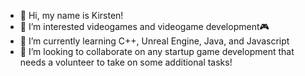 - 👋 Hi, my name is Kirsten!
- 👀 I’m interested videogames and videogame development🎮
- 🌱 I’m currently learning C++, Unreal Engine, Java, and Javascript
- 💞️ I’m looking to collaborate on any startup game development that needs a volunteer to take on some additional tasks!

<!---
Kirsten98/Kirsten98 is a ✨ special ✨ repository because its `README.md` (this file) appears on your GitHub profile.
You can click the Preview link to take a look at your changes.
--->
